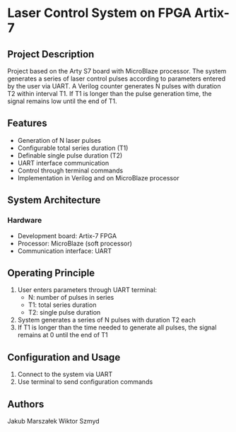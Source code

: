 # Laser Control System on FPGA Artix-7

## Project Description
Project based on the Arty S7 board with MicroBlaze processor. The system generates a series of laser control pulses according to parameters entered by the user via UART. A Verilog counter generates N pulses with duration T2 within interval T1. If T1 is longer than the pulse generation time, the signal remains low until the end of T1.

## Features
* Generation of N laser pulses
* Configurable total series duration (T1)
* Definable single pulse duration (T2)
* UART interface communication
* Control through terminal commands
* Implementation in Verilog and on MicroBlaze processor

## System Architecture
### Hardware
* Development board: Artix-7 FPGA
* Processor: MicroBlaze (soft processor)
* Communication interface: UART

## Operating Principle
1. User enters parameters through UART terminal:
   * N: number of pulses in series
   * T1: total series duration
   * T2: single pulse duration
2. System generates a series of N pulses with duration T2 each
3. If T1 is longer than the time needed to generate all pulses, the signal remains at 0 until the end of T1

## Configuration and Usage
1. Connect to the system via UART
2. Use terminal to send configuration commands

## Authors
Jakub Marszałek
Wiktor Szmyd
